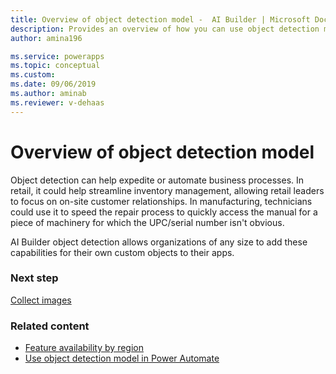 ```yaml
---
title: Overview of object detection model -  AI Builder | Microsoft Docs
description: Provides an overview of how you can use object detection models in AI Builder to add intelligence to your apps
author: amina196

ms.service: powerapps
ms.topic: conceptual
ms.custom: 
ms.date: 09/06/2019
ms.author: aminab
ms.reviewer: v-dehaas
---
```


# Overview of object detection model

Object detection can help expedite or automate business processes. In retail, it could help streamline inventory management, allowing retail leaders to focus on on-site customer relationships. In manufacturing, technicians could use it to speed the repair process to quickly access the manual for a piece of machinery for which the UPC/serial number isn't obvious.  

AI Builder object detection allows organizations of any size to add these capabilities for their own custom objects to their apps.

### Next step

[Collect images](collect-images.md)

### Related content

- [Feature availability by region](availability-region.md)
- [Use object detection model in Power Automate](object-detection-model-in-flow.md)

